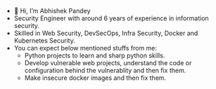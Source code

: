 - 👋 Hi, I’m Abhishek Pandey
- Security Engineer with around 6 years of experience in information security.
- Skilled in Web Security, DevSecOps, Infra Security, Docker and Kubernetes Security.
- You can expect below mentioned stuffs from me:
    - Python projects to learn and sharp python skills.
    - Develop vulnerable web projects, understand the code or configuration behind the vulnerablity and then fix them.
    - Make insecure docker images and then fix them.

<!---
abhishekpand3y/abhishekpand3y is a ✨ special ✨ repository because its `README.md` (this file) appears on your GitHub profile.
You can click the Preview link to take a look at your changes.
--->
